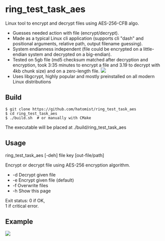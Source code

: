 # ring_test_task_aes
Linux tool to encrypt and decrypt files using AES-256-CFB algo.

* Guesses needed action with file (encrypt/decrypt).
* Made as a typical Linux cli application (supports cli "dash" and positional arguments, relative path, 
output filename guessing).
* System endianness independent (file could be encrypted on a little-endian system and decrypted on a big-endian).
* Tested on 5gb file (md5 checksum matched after decryption and encryption, took 3:35 minutes to encrypt a file and 3.19 to decrypt with 4kb chunk size) and on a zero-length file.
![](https://i.imgur.com/7YUDv7O.png)
* Uses libgcrypt, highly popular and mostly preinstalled on all modern Linux distributions
## Build
```
$ git clone https://github.com/hatomist/ring_test_task_aes
$ cd ring_test_task_aes
$ ./build.sh  # or manually with CMake
```
The executable will be placed at ./build/ring_test_task_aes
## Usage
ring_test_task_aes [-deh] file key [out-file/path]

Encrypt or decrypt file using AES-256 encryption algorithm.

* -d              Decrypt given file
* -e              Encrypt given file (default)
* -f              Overwrite files
* -h              Show this page

Exit status:
 0  if OK, \
 1  if critical error.
 
## Example
![](https://i.imgur.com/j5LiWM4.png)
